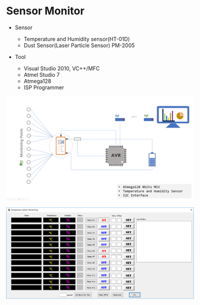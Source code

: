 # Sensor Monitor

* Sensor
  - Temperature and Humidity sensor(HT-01D)
  - Dust Sensor(Laser Particle Sensor) PM-2005
  
* Tool 
  - Visual Studio 2010, VC++/MFC
  - Atmel Studio 7
  - Atmega128
  - ISP Programmer


![Image](/images/SensorMonitorBD.png)

![Image](/images/TSM.PNG)
